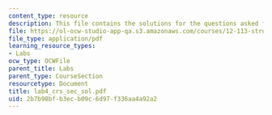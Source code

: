 ```yaml
---
content_type: resource
description: This file contains the solutions for the questions asked for cross section.
file: https://ol-ocw-studio-app-qa.s3.amazonaws.com/courses/12-113-structural-geology-fall-2005/2b7b98bfb3ecb09c6d97f336aa4a92a2_lab4_crs_sec_sol.pdf
file_type: application/pdf
learning_resource_types:
- Labs
ocw_type: OCWFile
parent_title: Labs
parent_type: CourseSection
resourcetype: Document
title: lab4_crs_sec_sol.pdf
uid: 2b7b98bf-b3ec-b09c-6d97-f336aa4a92a2
---
```

